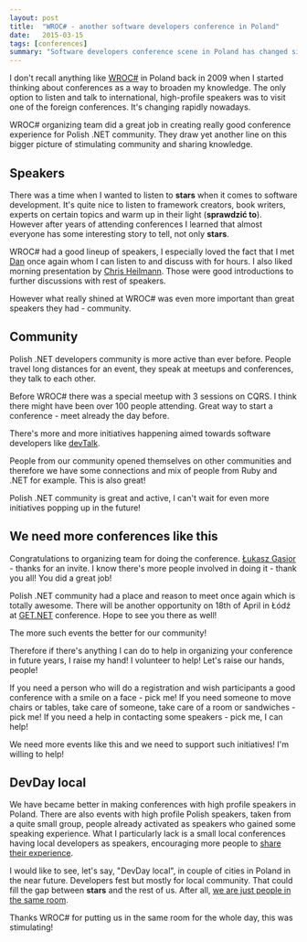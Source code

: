 ```yaml
---
layout: post
title: 	"WROC# - another software developers conference in Poland"
date: 	2015-03-15
tags: [conferences]
summary: "Software developers conference scene in Poland has changed since 2009 and it is changing for better."
---
```

I don't recall anything like [WROC#](http://wrocsharp.pl) in Poland back in 2009 when I started thinking about conferences as a way to broaden my knowledge. The only option to listen and talk to international, high-profile speakers was to visit one of the foreign conferences. It's changing rapidly nowadays.

WROC# organizing team did a great job in creating really good conference experience for Polish .NET community. They draw yet another line on this bigger picture of stimulating community and sharing knowledge.

Speakers
--
There was a time when I wanted to listen to **stars** when it comes to software development. It's quite nice to listen to framework creators, book writers, experts on certain topics and warm up in their light (**sprawdzić to**). However after years of attending conferences I learned that almost everyone has some interesting story to tell, not only **stars**.

WROC# had a good lineup of speakers, I especially loved the fact that I met [Dan](https://twitter.com/tastapod) once again whom I can listen to and discuss with for hours. I also liked morning presentation by [Chris Heilmann](https://twitter.com/posto8). Those were good introductions to further discussions with rest of speakers.

However what really shined at WROC# was even more important than great speakers they had - community.

Community
--
Polish .NET developers community is more active than ever before. People travel long distances for an event, they speak at meetups and conferences, they talk to each other.

Before WROC# there was a special meetup with 3 sessions on CQRS. I think there might have been over 100 people attending. Great way to start a conference - meet already the day before.

There's more and more initiatives happening aimed towards software developers like [devTalk](http://devtalk.pl).

People from our community opened themselves on other communities and therefore we have some connections and mix of people from Ruby and .NET for example. This is also great!

Polish .NET community is great and active, I can't wait for even more initiatives popping up in the future!

We need more conferences like this
--
Congratulations to organizing team for doing the conference. [Łukasz Gąsior](https://twitter.com/lgasior) - thanks for an invite. I know there's more people involved in doing it - thank you all! You did a great job!

Polish .NET community had a place and reason to meet once again which is totally awesome. There will be another opportunity on 18th of April in Łódź at [GET.NET](https://konferencjaget.net/lodz) conference. Hope to see you there as well!

The more such events the better for our community!

Therefore if there's anything I can do to help in organizing your conference in future years, I raise my hand! I volunteer to help! Let's raise our hands, people!

If you need a person who will do a registration and wish participants a good conference with a smile on a face - pick me!
If you need someone to move chairs or tables, take care of someone, take care of a room or sandwiches - pick me!
If you need a help in contacting some speakers - pick me, I can help!

We need more events like this and we need to support such initiatives!
I'm willing to help!

DevDay local
--
We have became better in making conferences with high profile speakers in Poland. There are also events with high profile Polish speakers, taken from a quite small group, people already activated as speakers who gained some speaking experience. What I particularly lack is a small local conferences having local developers as speakers, encouraging more people to [share their experience](http://blog.mihcall.com/2015/01/18/Why-you-should-speak-at-meetups-and-conferences).  

I would like to see, let's say, "DevDay local", in couple of cities in Poland in the near future. Developers fest but mostly for local community. That could fill the gap between **stars** and the rest of us. After all, [we are just people in the same room](link).

Thanks WROC# for putting us in the same room for the whole day, this was stimulating!
